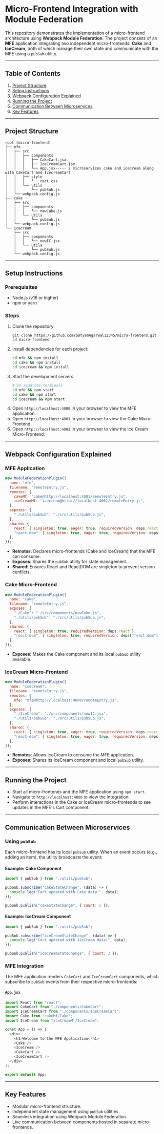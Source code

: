 # Micro-Frontend Integration with Module Federation

This repository demonstrates the implementation of a micro-frontend architecture using **Webpack Module Federation**. The project consists of an **MFE** application integrating two independent micro-frontends: **Cake** and **IceCream**, both of which manage their own state and communicate with the MFE using a `pubSub` utility.

---

## Table of Contents

1. [Project Structure](#project-structure)
2. [Setup Instructions](#setup-instructions)
3. [Webpack Configuration Explained](#webpack-configuration-explained)
4. [Running the Project](#running-the-project)
5. [Communication Between Microservices](#communication-between-microservices)
6. [Key Features](#key-features)

---

## Project Structure

```plaintext
root (micro-frontend)
├── mfe
│   ├── src
│   │   ├── components
│   │   │   ├── CakeCart.jsx
│   │   │   ├── IceCreamCart.jsx
│   │   │   └── App.jsx----- 2 microservices cake and icecream along with CakeCart and IcecreamCart
│   │   ├── style
│   │   │   └── cart.css
│   │   └── utils
│   │       └── pubSub.js
│   └── webpack.config.js
├── cake
│   ├── src
│   │   ├── components
│   │   │   └── newCake.js
│   │   └── utils
│   │       └── pubSub.js
│   └── webpack.config.js
└── icecream
    ├── src
    │   ├── components
    │   │   └── newIC.jsx
    │   └── utils
    │       └── pubSub.js
    └── webpack.config.js
```

---

## Setup Instructions

### Prerequisites

- Node.js (v16 or higher)
- npm or yarn

### Steps

1. Clone the repository:
   ```bash
   git clone https://github.com/SatyamAgarwal12345/micro-frontend.git
   cd micro-frontend
   ```
2. Install dependencies for each project:
   ```bash
   cd mfe && npm install
   cd cake && npm install
   cd icecream && npm install
   ```
3. Start the development servers:
   ```bash
   # In separate terminals
   cd mfe && npm start
   cd cake && npm start
   cd icecream && npm start
   ```
4. Open `http://localhost:4000` in your browser to view the MFE application.
5. Open `http://localhost:4001` in your browser to view the Cake Micro-Frontend.
6. Open `http://localhost:4002` in your browser to view the Ice Cream Micro-Frontend.

---

## Webpack Configuration Explained

### MFE Application

```javascript
new ModuleFederationPlugin({
  name: "mfe",
  filename: "remoteEntry.js",
  remotes: {
    cakeMf: "cake@http://localhost:4001/remoteEntry.js",
    iceCreamMf: "icecream@http://localhost:4002/remoteEntry.js",
  },
  exposes: {
    "./utils/pubSub": "./src/utils/pubSub.js",
  },
  shared: {
    react: { singleton: true, eager: true, requiredVersion: deps.react },
    "react-dom": { singleton: true, eager: true, requiredVersion: deps["react-dom"] },
  },
});
```

- **Remotes**: Declares micro-frontends (Cake and IceCream) that the MFE can consume.
- **Exposes**: Shares the `pubSub` utility for state management.
- **Shared**: Ensures React and ReactDOM are singleton to prevent version conflicts.

### Cake Micro-Frontend

```javascript
new ModuleFederationPlugin({
  name: "cake",
  filename: "remoteEntry.js",
  exposes: {
    "./Cake": "./src/components/newCake.js",
    "./utils/pubSub": "./src/utils/pubSub.js",
  },
  shared: {
    react: { singleton: true, requiredVersion: deps.react },
    "react-dom": { singleton: true, requiredVersion: deps["react-dom"] },
  },
});
```

- **Exposes**: Makes the Cake component and its local `pubSub` utility available.

### IceCream Micro-Frontend

```javascript
new ModuleFederationPlugin({
  name: "icecream",
  filename: "remoteEntry.js",
  remotes: {
    mfe: "mfe@http://localhost:4000/remoteEntry.js",
  },
  exposes: {
    "./IceCream": "./src/components/newIC.jsx",
    "./utils/pubSub": "./src/utils/pubSub.js",
  },
  shared: {
    react: { singleton: true, eager: true, requiredVersion: deps.react },
    "react-dom": { singleton: true, eager: true, requiredVersion: deps["react-dom"] },
  },
});
```

- **Remotes**: Allows IceCream to consume the MFE application.
- **Exposes**: Shares its IceCream component and local `pubSub` utility.

---

## Running the Project

- Start all micro-frontends and the MFE application using `npm start`.
- Navigate to `http://localhost:4000` to view the integration.
- Perform interactions in the Cake or IceCream micro-frontends to see updates in the MFE's Cart component.

---

## Communication Between Microservices

### Using `pubSub`

Each micro-frontend has its local `pubSub` utility. When an event occurs (e.g., adding an item), the utility broadcasts the event:

#### Example: Cake Component

```javascript
import { pubSub } from "./utils/pubSub";

pubSub.subscribe("cakeStateChange", (data) => {
  console.log("Cart updated with Cake data:", data);
});

pubSub.publish("cakeStateChange", { count: 5 });
```

#### Example: IceCream Component

```javascript
import { pubSub } from "./utils/pubSub";

pubSub.subscribe("iceCreamStateChange", (data) => {
  console.log("Cart updated with IceCream data:", data);
});

pubSub.publish("iceCreamStateChange", { count: 3 });
```

### MFE Integration

The MFE application renders `CakeCart` and `IceCreamCart` components, which subscribe to `pubSub` events from their respective micro-frontends:

#### `App.jsx`

```javascript
import React from "react";
import CakeCart from "./components/CakeCart";
import IceCreamCart from "./components/IceCreamCart";
import Cake from "cakeMf/Cake";
import IceCream from "iceCreamMf/IceCream";

const App = () => (
  <div>
    <h1>Welcome to the MFE Application</h1>
    <Cake />
    <IceCream />
    <CakeCart />
    <IceCreamCart />
  </div>
);

export default App;
```

---

## Key Features

- Modular micro-frontend structure.
- Independent state management using `pubSub` utilities.
- Seamless integration using Webpack Module Federation.
- Live communication between components hosted in separate micro-frontends.


